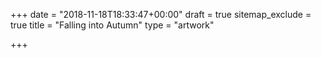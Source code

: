 +++
date = "2018-11-18T18:33:47+00:00"
draft = true
sitemap_exclude = true
title = "Falling into Autumn"
type = "artwork"

+++

